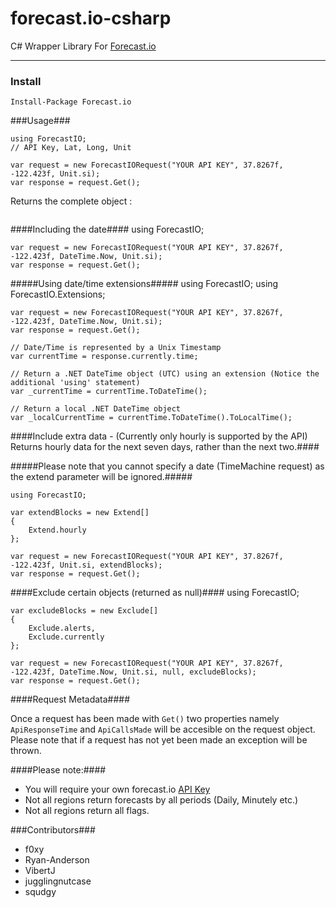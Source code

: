 forecast.io-csharp
==================

C# Wrapper Library For [Forecast.io](http://forecast.io/)

------------------

### Install ###

    Install-Package Forecast.io

###Usage###

    using ForecastIO;
    // API Key, Lat, Long, Unit
    
    var request = new ForecastIORequest("YOUR API KEY", 37.8267f, -122.423f, Unit.si);
    var response = request.Get();
    
Returns the complete object : 

<p align="center">
  <img src="http://i.imgur.com/iVxt1VD.png" alt=""></img>
</p>
    
####Including the date####
    using ForecastIO;
    
    var request = new ForecastIORequest("YOUR API KEY", 37.8267f, -122.423f, DateTime.Now, Unit.si);
    var response = request.Get();

#####Using date/time extensions#####
    using ForecastIO;
    using ForecastIO.Extensions;
    
    var request = new ForecastIORequest("YOUR API KEY", 37.8267f, -122.423f, DateTime.Now, Unit.si);
    var response = request.Get();

    // Date/Time is represented by a Unix Timestamp
    var currentTime = response.currently.time;
    
    // Return a .NET DateTime object (UTC) using an extension (Notice the additional 'using' statement)
    var _currentTime = currentTime.ToDateTime();
    
    // Return a local .NET DateTime object
    var _localCurrentTime = currentTime.ToDateTime().ToLocalTime();

####Include extra data - (Currently only hourly is supported by the API) Returns hourly data for the next seven days, rather than the next two.####

#####Please note that you cannot specify a date (TimeMachine request) as the extend parameter will be ignored.#####

    using ForecastIO;
    
    var extendBlocks = new Extend[] 
    {
        Extend.hourly
    };

    var request = new ForecastIORequest("YOUR API KEY", 37.8267f, -122.423f, Unit.si, extendBlocks);
    var response = request.Get();
    
####Exclude certain objects (returned as null)####
    using ForecastIO;
    
    var excludeBlocks = new Exclude[] 
    {
        Exclude.alerts,
        Exclude.currently
    };

    var request = new ForecastIORequest("YOUR API KEY", 37.8267f, -122.423f, DateTime.Now, Unit.si, null, excludeBlocks);
    var response = request.Get();
    
####Request Metadata####

Once a request has been made with `Get()` two properties namely `ApiResponseTime` and `ApiCallsMade` will be accesible on the request object.
Please note that if a request has not yet been made an exception will be thrown.
    
####Please note:####

 - You will require your own forecast.io [API Key](https://developer.forecast.io/)
 - Not all regions return forecasts by all periods (Daily, Minutely etc.)
 - Not all regions return all flags.
 

###Contributors###
 - f0xy
 - Ryan-Anderson
 - VibertJ
 - jugglingnutcase
 - squdgy
